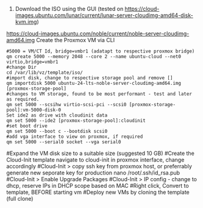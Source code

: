 1. Download the ISO using the GUI (tested on https://cloud-images.ubuntu.com/lunar/current/lunar-server-cloudimg-amd64-disk-kvm.img)

https://cloud-images.ubuntu.com/noble/current/noble-server-cloudimg-amd64.img
Create the Proxmox VM via CLI
```
#5000 = VM/CT Id, bridge=vmbr1 (adatapt to respective proxmox bridge)
qm create 5000 --memory 2048 --core 2 --name ubuntu-cloud --net0 virtio,bridge=vmbr1
#change Dir
cd /var/lib/vz/template/iso/
#import disk, change to respective storage pool and remove []
qm importdisk 5000 ubuntu-24-lts-noble-server-cloudimg-amd64.img [proxmox-storage-pool]
#changes to VM storage, found to be most performant - test and later as required.
qm set 5000 --scsihw virtio-scsi-pci --scsi0 [proxmox-storage-pool]:vm-5000-disk-0
Set ide2 as drive with cloudinit data
qm set 5000 --ide2 [proxmox-storage-pool]:cloudinit
#set boot drive
qm set 5000 --boot c --bootdisk scsi0
#add vga interface to view on proxmox, if required
qm set 5000 --serial0 socket --vga serial0
```
#Expand the VM disk size to a suitable size (suggested 10 GB)
#Create the Cloud-Init template 
navigate to cloud-init in proxmox interface, change accordingly
#Cloud-Init > copy ssh key from proxmox host, or preferrably generate new seporate key for production
nano /root/.ssh/id_rsa.pub
#Cloud-Init > Enable Upgrade Packages
#Cloud-Init > IP config - change to dhcp, reserve IPs in DHCP scope based on MAC
#Right click, Convert to template, BEFORE starting vm
#Deploy new VMs by cloning the template (full clone)
